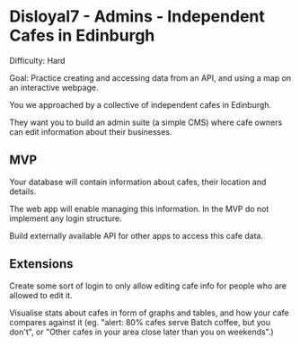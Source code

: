 # Disloyal7 - Admins - Independent Cafes in Edinburgh

Difficulty: Hard

Goal: Practice creating and accessing data from an API, and using a map on an interactive webpage.

You we approached by a collective of independent cafes in Edinburgh.

They want you to build an admin suite (a simple CMS) where cafe owners can edit information about their businesses.

## MVP

Your database will contain information about cafes, their location and details.

The web app will enable managing this information. In the MVP do not implement any login structure.

Build externally available API for other apps to access this cafe data.

## Extensions

Create some sort of login to only allow editing cafe info for people who are allowed to edit it. 

Visualise stats about cafes in form of graphs and tables, and how your cafe compares against it (eg. "alert: 80% cafes serve Batch coffee, but you don't", or "Other cafes in your area close later than you on weekends".)